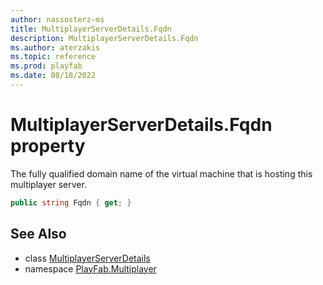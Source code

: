 ```yaml
---
author: nassosterz-ms
title: MultiplayerServerDetails.Fqdn
description: MultiplayerServerDetails.Fqdn
ms.author: aterzakis
ms.topic: reference
ms.prod: playfab
ms.date: 08/18/2022
---
```


# MultiplayerServerDetails.Fqdn property

The fully qualified domain name of the virtual machine that is hosting this multiplayer server.

```csharp
public string Fqdn { get; }
```

## See Also

* class [MultiplayerServerDetails](../MultiplayerServerDetails.md)
* namespace [PlayFab.Multiplayer](../../PlayFabMultiplayerSDK.md)

